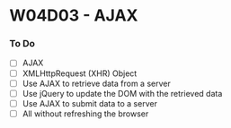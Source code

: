 # W04D03 - AJAX

### To Do

- [ ] AJAX
- [ ] XMLHttpRequest (XHR) Object
- [ ] Use AJAX to retrieve data from a server
- [ ] Use jQuery to update the DOM with the retrieved data
- [ ] Use AJAX to submit data to a server
- [ ] All without refreshing the browser
